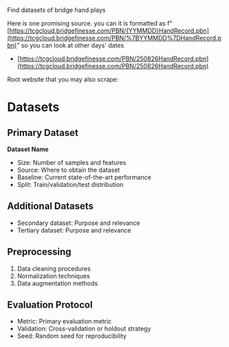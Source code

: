 Find datasets of bridge hand plays

Here is one promising source. you can it is formatted as f"[https://tcgcloud.bridgefinesse.com/PBN/{YYMMDD}HandRecord.pbn](https://tcgcloud.bridgefinesse.com/PBN/%7BYYMMDD%7DHandRecord.pbn)" so you can look at other days' dates

* [https://tcgcloud.bridgefinesse.com/PBN/250826HandRecord.pbn](https://tcgcloud.bridgefinesse.com/PBN/250826HandRecord.pbn)

Root website that you may also scrape:&#x20;

# Datasets

## Primary Dataset

**Dataset Name**

* Size: Number of samples and features
* Source: Where to obtain the dataset
* Baseline: Current state-of-the-art performance
* Split: Train/validation/test distribution

## Additional Datasets

* Secondary dataset: Purpose and relevance
* Tertiary dataset: Purpose and relevance

## Preprocessing

1. Data cleaning procedures
2. Normalization techniques
3. Data augmentation methods

## Evaluation Protocol

* Metric: Primary evaluation metric
* Validation: Cross-validation or holdout strategy
* Seed: Random seed for reproducibility